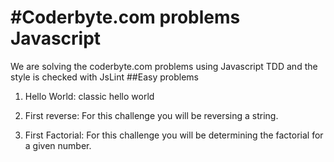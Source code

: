 #Coderbyte.com problems Javascript
==============================================================

We are solving the coderbyte.com problems using Javascript TDD and the style is checked with JsLint
##Easy problems
1) Hello World: classic hello world
	
2) First reverse: For this challenge you will be reversing a string.

3) First Factorial: For this challenge you will be determining the factorial for a given number.